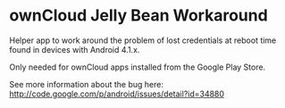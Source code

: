 ownCloud Jelly Bean Workaround
==============================

Helper app to work around the problem of lost credentials at reboot time found
in devices with Android 4.1.x. 

Only needed for ownCloud apps installed from the Google Play Store.

See more information about the bug here: 
http://code.google.com/p/android/issues/detail?id=34880